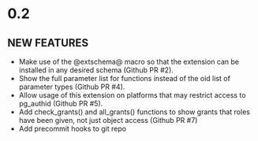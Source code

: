 0.2
=====
NEW FEATURES
------------
 - Make use of the @extschema@ macro so that the extension can be installed in any desired schema (Github PR #2).
 - Show the full parameter list for functions instead of the oid list of parameter types (Github PR #4).
 - Allow usage of this extension on platforms that may restrict access to pg_authid (Github PR #5).
 - Add check_grants() and all_grants() functions to show grants that roles have been given, not just object access (Github PR #7)
 - Add precommit hooks to git repo
